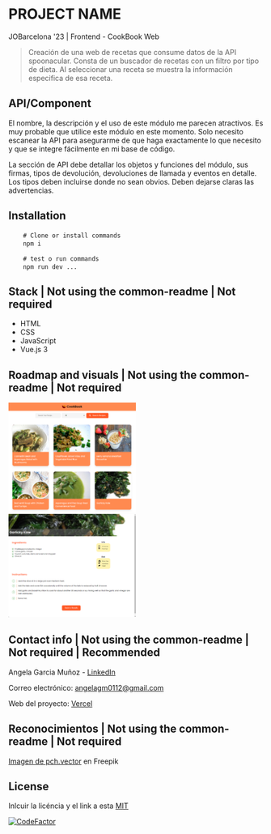 # PROJECT NAME

JOBarcelona '23 | Frontend - CookBook Web

> Creación de una web de recetas que consume datos de la API spoonacular. Consta de un buscador de recetas con un filtro por tipo de dieta. Al seleccionar una receta se muestra la información especifica de esa receta.

## API/Component

El nombre, la descripción y el uso de este módulo me parecen atractivos. Es muy probable que utilice este módulo en este momento. Solo necesito escanear la API para asegurarme de que haga exactamente lo que necesito y que se integre fácilmente en mi base de código.

La sección de API debe detallar los objetos y funciones del módulo, sus firmas, tipos de devolución, devoluciones de llamada y eventos en detalle. Los tipos deben incluirse donde no sean obvios. Deben dejarse claras las advertencias.

## Installation

```shell
    # Clone or install commands
    npm i
```

```shell
    # test o run commands
    npm run dev ...
```

## Stack | Not using the common-readme | Not required

- HTML
- CSS
- JavaScript
- Vue.js 3

## Roadmap and visuals | Not using the common-readme | Not required

<img src="./src/icons/cookbook01.png" alt="cookbook screenshoot" width="50%">
<img src="./src/icons/cookbook02.png" alt="cookbook screenshoot" width="50%">

## Contact info | Not using the common-readme | Not required | Recommended

Angela Garcia Muñoz - [LinkedIn](https://www.linkedin.com/in/angela-garcia-mu/)

Correo electrónico: [angelagm0112@gmail.com](mailto:angelagm0112@gmail.com)

Web del proyecto: [Vercel](https://jo-barcelona23-nuwe.vercel.app/)

## Reconocimientos | Not using the common-readme | Not required

<a href="https://www.freepik.es/vector-gratis/compra-bolsas-papel-o-plastico-canasta-productos-como-leche-pan-desayunos-conjunto-ilustracion-dibujos-animados_20827894.htm#query=cesta%20ingredientes&position=9&from_view=search&track=ais">Imagen de pch.vector</a> en Freepik

## License

Inlcuir la licéncia y el link a esta
[MIT](https://opensource.org/licenses/MIT)

[![CodeFactor](https://www.codefactor.io/repository/github/angela-gm/jobarcelona23-nuwe/badge)](https://www.codefactor.io/repository/github/angela-gm/jobarcelona23-nuwe)
